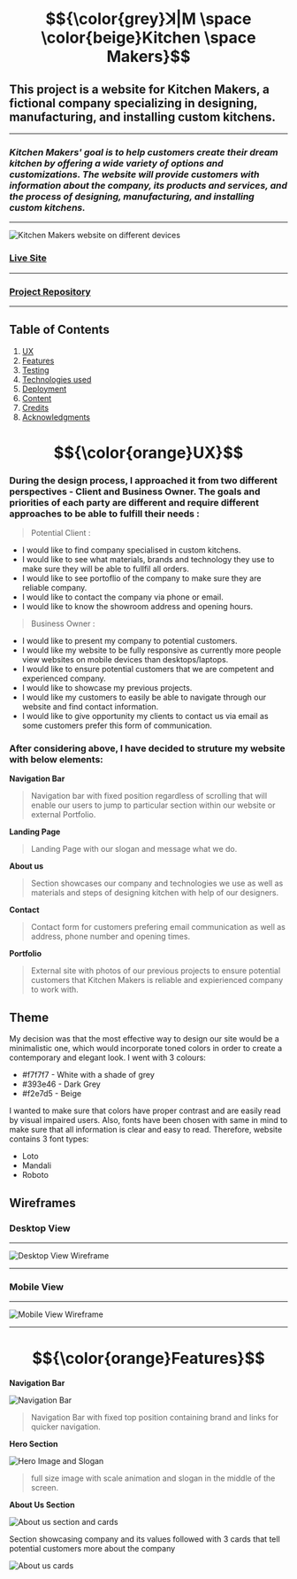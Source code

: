 # $${\color{grey}ꓘ|M \space \color{beige}Kitchen \space Makers}$$

## **This project is a website for Kitchen Makers, a fictional company specializing in designing, manufacturing, and installing custom kitchens.**

---

### _Kitchen Makers' goal is to help customers create their dream kitchen by offering a wide variety of options and customizations. The website will provide customers with information about the company, its products and services, and the process of designing, manufacturing, and installing custom kitchens._

---

![Kitchen Makers website on different devices](assets/images/reponsive-screenshot.png)

### [Live Site](https://jarekb-dev.github.io/KitchenMakers/)

---

### [Project Repository](https://github.com/JarekB-dev/KitchenMakers)

---

## Table of Contents

1. [UX](#ux)
2. [Features](#features)
3. [Testing](#testing)
4. [Technologies used](#technologies)
5. [Deployment](#deployment)
6. [Content](#content)
7. [Credits](#credits)
8. [Acknowledgments](#acknowledgments)

# $${\color{orange}UX}$$

<a name="ux"></a>

### During the design process, I approached it from two different perspectives - Client and Business Owner. The goals and priorities of each party are different and require different approaches to be able to fulfill their needs :

> Potential Client :

- I would like to find company specialised in custom kitchens.
- I would like to see what materials, brands and technology they use to make sure they will be able to fullfil all orders.
- I would like to see portoflio of the company to make sure they are reliable company.
- I would like to contact the company via phone or email.
- I would like to know the showroom address and opening hours.

> Business Owner :

- I would like to present my company to potential customers.
- I would like my website to be fully responsive as currently more people view websites on mobile devices than desktops/laptops.
- I would like to ensure potential customers that we are competent and experienced company.
- I would like to showcase my previous projects.
- I would like my customers to easily be able to navigate through our website and find contact information.
- I would like to give opportunity my clients to contact us via email as some customers prefer this form of communication.

### After considering above, I have decided to struture my website with below elements:

**Navigation Bar**

> Navigation bar with fixed position regardless of scrolling that will enable our users to jump to particular section within our website or external Portfolio.

**Landing Page**

> Landing Page with our slogan and message what we do.

**About us**

> Section showcases our company and technologies we use as well as materials and steps of designing kitchen with help of our designers.

**Contact**

> Contact form for customers prefering email communication as well as address, phone number and opening times.

**Portfolio**

> External site with photos of our previous projects to ensure potential customers that Kitchen Makers is reliable and expierienced company to work with.

## Theme

My decision was that the most effective way to design our site would be a minimalistic one, which would incorporate toned colors in order to create a contemporary and elegant look. I went with 3 colours:

- #f7f7f7 - White with a shade of grey
- #393e46 - Dark Grey
- #f2e7d5 - Beige

I wanted to make sure that colors have proper contrast and are easily read by visual impaired users. Also, fonts have been chosen with same in mind to make sure that all information is clear and easy to read. Therefore, website contains 3 font types:

- Loto
- Mandali
- Roboto

## Wireframes

### Desktop View

---

![Desktop View Wireframe](assets/images/wireframes/desktop-view.png)

---

### Mobile View

---

![Mobile View Wireframe](assets/images/wireframes/phone-view.png)

---

# $${\color{orange}Features}$$

<a name="features"></a>

**Navigation Bar**

![Navigation Bar](assets/images/features/navbar.png)

> Navigation Bar with fixed top position containing brand and links for quicker navigation.

**Hero Section**

![Hero Image and Slogan](assets/images/features/hero.png)

> full size image with scale animation and slogan in the middle of the screen.

**About Us Section**

![About us section and cards](assets/images/features/about-us.png)

Section showcasing company and its values followed with 3 cards that tell potential customers more about the company

![About us cards](assets/images/features/about-us-cards.png)
